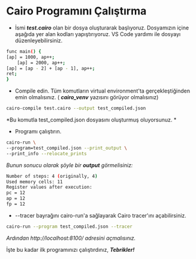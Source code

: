 
# Cairo Programını Çalıştırma

- İsmi ***test.cairo*** olan bir dosya oluşturarak başlıyoruz. Dosyamızın içine aşağıda yer alan kodları yapıştırıyoruz. VS Code yardımı ile dosyayı düzenleyebilirsiniz. 

````bash
func main() {
[ap] = 1000, ap++;
    [ap] = 2000, ap++;
[ap] = [ap - 2] + [ap - 1], ap++;
ret;
}
````

-  Compile edin. Tüm komutların virtual environment'ta gerçekleştiğinden emin olmalısınız. ( ***cairo_venv*** yazısını görüyor olmalısınız)

````bash
cairo-compile test.cairo --output test_compiled.json
````

*Bu komutla test_compiled.json dosyasını oluşturmuş oluyorsunuz. *

- Programı çalıştırın. 
````bash
cairo-run \
--program=test_compiled.json --print_output \
--print_info --relocate_prints
````
*Bunun sonucu olarak şöyle bir **output** görmelisiniz:*

````bash
Number of steps: 4 (originally, 4)
Used memory cells: 11
Register values after execution:
pc = 12
ap = 12
fp = 12
````

- --tracer bayrağını cairo-run'a sağlayarak Cairo tracer'ını açabilirsiniz. 
````bash
cairo-run --program test_compiled.json --tracer
````
*Ardından http://localhost:8100/ adresini açmalısınız.*


İşte bu kadar ilk programınızı çalıştırdınız, ***Tebrikler!***





